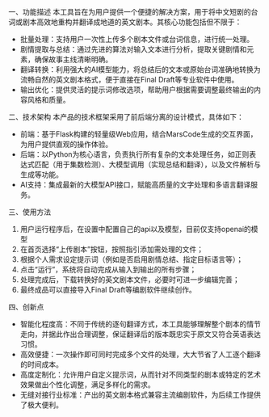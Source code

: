 一、功能描述
本工具旨在为用户提供一个便捷的解决方案，用于将中文短剧的台词或剧本高效地重构并翻译成地道的英文剧本。其核心功能包括但不限于：

- 批量处理：支持用户一次性上传多个剧本文件或台词信息，进行统一处理。
- 剧情提取与总结：通过先进的算法对输入文本进行分析，提取关键剧情和元素，确保故事主线清晰明确。
- 翻译转换：利用强大的AI模型能力，将总结后的文本或原始台词准确地转换为流畅自然的英文剧本格式，便于直接在Final Draft等专业软件中使用。
- 输出优化：提供灵活的提示词修改选项，帮助用户根据需要调整最终输出的内容风格和质量。

二、技术架构
本产品的技术框架采用了前后端分离的设计模式，具体如下：

- 前端：基于Flask构建的轻量级Web应用，结合MarsCode生成的交互界面，为用户提供直观的操作体验。
- 后端：以Python为核心语言，负责执行所有复杂的文本处理任务，如正则表达式匹配（用于集数检测）、大模型调用（实现总结和翻译），以及文件解析与生成等功能。
- AI支持：集成最新的大模型API接口，赋能高质量的文字处理和多语言翻译服务。

三、使用方法
1. 用户运行程序后，在设置中配置自己的api以及模型，目前仅支持openai的模型
2. 在首页选择“上传剧本”按钮，按照指引添加需处理的文件；
3. 根据个人需求设定提示词（例如是否启用剧情总结、指定目标语言等）；
4. 点击“运行”，系统将自动完成从输入到输出的所有步骤；
5. 处理完成后，下载转换好的英文剧本文件，必要时可进一步编辑完善；
6. 最终成品可以直接导入Final Draft等编剧软件继续创作。

四、创新点
- 智能化程度高：不同于传统的逐句翻译方式，本工具能够理解整个剧本的情节走向，并据此作出合理调整，保证翻译后的版本既忠实于原文又符合英语表达习惯。
- 高效便捷：一次操作即可同时完成多个文件的处理，大大节省了人工逐个翻译的时间成本。
- 高度定制化：允许用户自定义提示词，从而针对不同类型的剧本或特定的艺术效果做出个性化调整，满足多样化的需求。
- 无缝对接行业标准：产出的英文剧本格式兼容主流编剧软件，为后续工作提供了极大便利。
